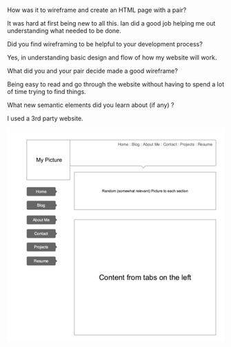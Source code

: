 How was it to wireframe and create an HTML page with a pair?

It was hard at first being new to all this. Ian did a good job helping me out understanding what needed to be done.

Did you find wireframing to be helpful to your development process?

Yes, in understanding basic design and flow of how my website will work.

What did you and your pair decide made a good wireframe? 

Being easy to read and go through the website without having to spend a lot of time trying to find things.

What new semantic elements did you learn about (if any) ?

I used a 3rd party website.

![Alt text](wireframing1.png)